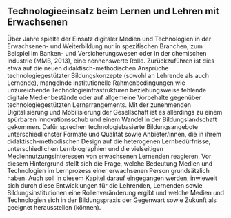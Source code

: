 <!-- filename: 00_Erwachsenen-_und_Weiterbildung.md -->
<!-- title: Erwachsenen- und Weiterbildung -->

<!-- tags: #erwachsenenbildung,#spezial,#bildungssektor -->
<!-- authors: Erich Herber, Bernhard Schmidt-Hertha, Sabine Zauchner-Studnicka -->

## Technologieeinsatz beim Lernen und Lehren mit Erwachsenen

Über Jahre spielte der Einsatz digitaler Medien und Technologien in der Erwachsenen- und Weiterbildung nur in spezifischen Branchen, zum Beispiel im Banken- und Versicherungswesen oder in der chemischen Industrie (MMB, 2013), eine nennenswerte Rolle. Zurückzuführen ist dies etwa auf die neuen didaktisch-methodischen Ansprüche technologiegestützter Bildungskonzepte (sowohl an Lehrende als auch Lernende), mangelnde institutionelle Rahmenbedingungen wie unzureichende Technologieinfrastrukturen beziehungsweise fehlende digitale Medienbestände oder auf allgemeine Vorbehalte gegenüber technologiegestützten Lernarrangements. Mit der zunehmenden Digitalisierung und Mobilisierung der Gesellschaft ist es allerdings zu einem spürbaren Innovationsschub und einem Wandel in der Bildungslandschaft gekommen. Dafür sprechen technologiebasierte Bildungsangebote unterschiedlichster Formate und Qualität sowie Anbieter/innen, die in ihrem didaktisch-methodischen Design auf die heterogenen Lernbedürfnisse, unterschiedlichen Lernbiographien und die vielseitigen Mediennutzungsinteressen von erwachsenen Lernenden reagieren. Vor diesem Hintergrund stellt sich die Frage, welche Bedeutung Medien und Technologien im Lernprozess einer erwachsenen Person grundsätzlich haben. Auch soll in diesem Kapitel darauf eingegangen werden, inwieweit sich durch diese Entwicklungen für die Lehrenden, Lernenden sowie Bildungsinstitutionen eine Rollenveränderung ergibt und welche Medien und Technologien sich in der Bildungspraxis der Gegenwart sowie Zukunft als geeignet herausstellen (können).

